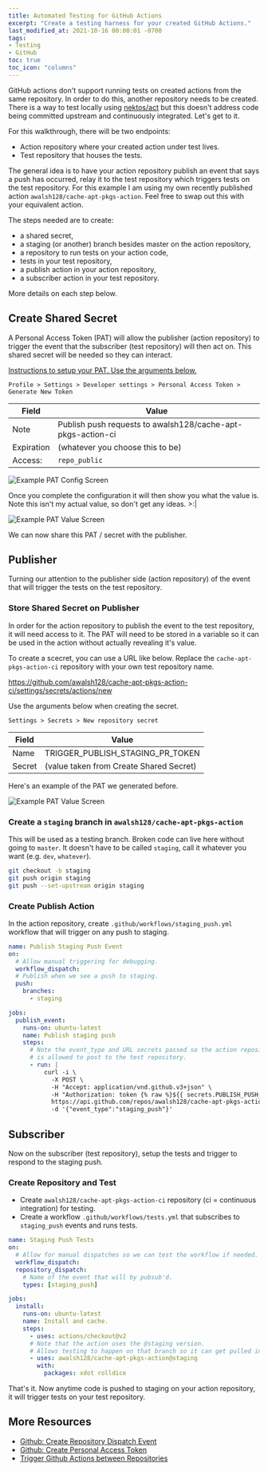 ```yaml
---
title: Automated Testing for GitHub Actions
excerpt: "Create a testing harness for your created GitHub Actions."
last_modified_at: 2021-10-16 00:00:01 -0700
tags:
- Testing
- GitHub
toc: true
toc_icon: "columns"
---
```


GitHub actions don't support running tests on created actions from the same repository. In order to do this, another repository needs to be created. There is a way to test locally using [nektos/act](https://github.com/nektos/act) but this doesn't address code being committed upstream and continuously integrated. Let's get to it.

For this walkthrough, there will be two endpoints:

* Action repository where your created action under test lives.
* Test repository that houses the tests.

The general idea is to have your action repository publish an event that says a push has occurred, relay it to the test repository which triggers tests on the test repository. For this example I am using my own recently published action ``awalsh128/cache-apt-pkgs-action``. Feel free to swap out this with your equivalent action.

The steps needed are to create:

* a shared secret,
* a staging (or another) branch besides master on the action repository,
* a repository to run tests on your action code,
* tests in your test repository,
* a publish action in your action repository,
* a subscriber action in your test repository.

More details on each step below.

## Create Shared Secret

A Personal Access Token (PAT) will allow the publisher (action repository) to trigger the event that the subscriber (test repository) will then act on. This shared secret will be needed so they can interact.

[Instructions to setup your PAT. Use the arguments below.](https://github.com/settings/tokens)

``Profile > Settings > Developer settings > Personal Access Token > Generate New Token``

| Field      | Value                                                       |
| ---------- | ----------------------------------------------------------- |
| Note       | Publish push requests to awalsh128/cache-apt-pkgs-action-ci |
| Expiration | (whatever you choose this to be)                            |
| Access:    | ``repo_public``                                             |

![Example PAT Config Screen](/assets/img/2021-10-12-automated-testing-for-github-actions/personal_access_token.png)

Once you complete the configuration it will then show you what the value is. Note this isn't my actual value, so don't get any ideas. >:\|

![Example PAT Value Screen](/assets/img/2021-10-12-automated-testing-for-github-actions/personal_access_token_value.png)

We can now share this PAT / secret with the publisher.

## Publisher

Turning our attention to the publisher side (action repository) of the event that will trigger the tests on the test repository.

### Store Shared Secret on Publisher

In order for the action repository to publish the event to the test repository, it will need access to it. The PAT will need to be stored in a variable so it can be used in the action without actually revealing it's value.

To create a scecret, you can use a URL like below. Replace the ``cache-apt-pkgs-action-ci`` repository with your own test repository name.

<https://github.com/awalsh128/cache-apt-pkgs-action-ci/settings/secrets/actions/new>

Use the arguments below when creating the secret.

``Settings > Secrets > New repository secret``

| Field  | Value                                   |
| ------ | --------------------------------------- |
| Name   | TRIGGER_PUBLISH_STAGING_PR_TOKEN        |
| Secret | (value taken from Create Shared Secret) |

Here's an example of the PAT we generated before.

![Example PAT Value Screen](/assets/img/2021-10-12-automated-testing-for-github-actions/secret.png)

### Create a ``staging`` branch in ``awalsh128/cache-apt-pkgs-action``

This will be used as a testing branch. Broken code can live here without going to ``master``. It doesn't have to be called ``staging``, call it whatever you want (e.g. ``dev``, ``whatever``).

```sh
git checkout -b staging
git push origin staging
git push --set-upstream origin staging
```

### Create Publish Action

In the action repository, create ``.github/workflows/staging_push.yml`` workflow that will trigger on any push to staging.

```yml
name: Publish Staging Push Event
on:
  # Allow manual triggering for debugging.
  workflow_dispatch:
  # Publish when we see a push to staging.
  push:
    branches:
      - staging

jobs:
  publish_event:
    runs-on: ubuntu-latest
    name: Publish staging push
    steps:
      # Note the event_type and URL secrets passed so the action repository 
      # is allowed to post to the test repository.
      - run: |
          curl -i \
            -X POST \
            -H "Accept: application/vnd.github.v3+json" \
            -H "Authorization: token {% raw %}${{ secrets.PUBLISH_PUSH_TOKEN }}{% endraw %}" \
            https://api.github.com/repos/awalsh128/cache-apt-pkgs-action-ci/dispatches \
            -d '{"event_type":"staging_push"}'
```

## Subscriber

Now on the subscriber (test repository), setup the tests and trigger to respond to the staging push.

### Create Repository and Test

* Create ``awalsh128/cache-apt-pkgs-action-ci`` repository (ci = continuous integration) for testing.
* Create a workflow ``.github/workflows/tests.yml`` that subscribes to ``staging_push`` events and runs tests.

```yml
name: Staging Push Tests
on:
  # Allow for manual dispatches so we can test the workflow if needed.
  workflow_dispatch:
  repository_dispatch:
    # Name of the event that will by pubsub'd.
    types: [staging_push]

jobs:
  install:
    runs-on: ubuntu-latest
    name: Install and cache.
    steps:
      - uses: actions/checkout@v2
      # Note that the action uses the @staging version.
      # Allows testing to happen on that branch so it can get pulled into master once it passes.
      - uses: awalsh128/cache-apt-pkgs-action@staging
        with:
          packages: xdot rolldice
```

That's it. Now anytime code is pushed to staging on your action repository, it will trigger tests on your test repository.

## More Resources

* [Github: Create Repository Dispatch Event](https://docs.github.com/en/rest/reference/repos#create-a-repository-dispatch-event)
* [Github: Create Personal Access Token](https://docs.github.com/en/authentication/keeping-your-account-and-data-secure/creating-a-personal-access-token)
* [Trigger Github Actions between Repositories](https://blog.m157q.tw/posts/2020/07/16/make-one-github-actions-workflow-trigger-another-github-actions-workflow)
